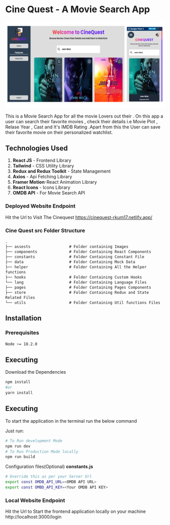 # Cine Quest - A Movie Search App
![cinequest-images](public/assests/Images/cine-quest.png)

This is a Movie Search App for all the movie Lovers out their . On this app a user can search their favorite movies , check their details i.e Movie Plot , Relase Year , Cast and It's IMDB Rating .Apart from this the User can save their favorite movie on their personalized watchlist.

## Technologies Used
1) **React JS** - Frontend Library
2) **Tailwind** - CSS Utility Library
3) **Redux and Redux Toolkit** - State Management
4) **Axios** - Api Fetching Library
5) **Framer Motion**-React Animation Library
6) **React Icons** - Icons Library
7) **OMDB API** - For Movie Search API

### Deployed Website Endpoint
Hit the Url to Visit The Cinequest
https://cinequest-rkum17.netlify.app/ 

### Cine Quest src Folder Structure

    .
    ├── assests                 # Folder containing Images 
    ├── components              # Folder Containing React Components
    ├── constants               # Folder Containing Constant File
    ├── data                    # Folder Containing Mock Data
    ├── helper                  # Folder Containing All the Helper functions
    ├── hooks                   # Folder Containing Custom Hooks
    └── lang                    # Folder Containing Language Files
    ├── pages                   # Folder Containing Pages Components
    ├── store                   # Folder Containing Redux and State Related Files
    └── utils                   # Folder Containing Util functions Files


## Installation
### Prerequisites
```bash
Node >= 18.2.0
```
## Executing
Download the Dependencies
```bash
npm install 
#or
yarn install
```

## Executing

To start the application in the terminal run the below command

Just run:

```bash
# To Run development Mode
npm run dev
# To Run Production Mode locally
npm run build 
```

Configuration files(Optional)
 **constants.js**
```bash
# Override this as per your Server Url
export const OMDB_API_URL=<OMDB API URL>
export const OMBD_API_KEY=<Your OMDB API KEY>
```` 

### Local Website Endpoint
Hit the Url to Start the frontend application locally on your machine
http://localhost:3000/login  


<!-- MARKDOWN LINKS & IMAGES -->
[cinequest-images]:public/assests/Images/cine-quest.png
